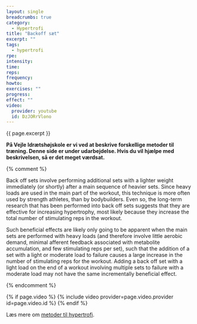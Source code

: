 ```yaml
---
layout: single
breadcrumbs: true
category:
  - Hypertrofi
title: "Backoff sæt"
excerpt: ""
tags:
  - hypertrofi
rpe: 
intensity: 
time: 
reps: 
frequency: 
howto:
exercises: ""
progress:
effect: ""
video:
  provider: youtube
  id: DzJORrVlono
---
```


{{ page.excerpt }}

**På Vejle Idrætshøjskole er vi ved at beskrive forskellige metoder til træning. Denne side er under udarbejdelse. Hvis du vil hjælpe med beskrivelsen, så er det meget værdsat.**

{% comment %}

Back off sets involve performing additional sets with a lighter weight immediately (or shortly) after a main sequence of heavier sets. Since heavy loads are used in the main part of the workout, this technique is more often used by strength athletes, than by bodybuilders.
Even so, the long-term research that has been performed into back off sets suggests that they are effective for increasing hypertrophy, most likely because they increase the total number of stimulating reps in the workout.

Such beneficial effects are likely only going to be apparent when the main sets are performed with heavy loads (and therefore involve little aerobic demand, minimal afferent feedback associated with metabolite accumulation, and few stimulating reps per set), such that the addition of a set with a light or moderate load to failure causes a large increase in the number of stimulating reps for the workout. Adding a back off set with a light load on the end of a workout involving multiple sets to failure with a moderate load may not have the same incrementally beneficial effect.

{% endcomment %}

{% if page.video %}
  {% include video provider=page.video.provider id=page.video.id %}
{% endif %}

Læs mere om [metoder til hypertrofi](/hypertrofi-metoder/).
